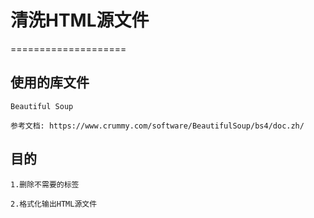 # 清洗HTML源文件
====================

## 使用的库文件

    Beautiful Soup

    参考文档: https://www.crummy.com/software/BeautifulSoup/bs4/doc.zh/

## 目的

    1.删除不需要的标签

    2.格式化输出HTML源文件